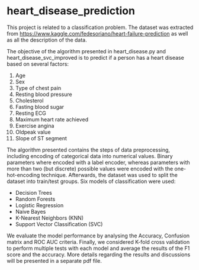 # heart_disease_prediction
This project is related to a classification problem. The dataset was extracted from https://www.kaggle.com/fedesoriano/heart-failure-prediction as well as all the description of the data.

The objective of the algorithm presented in heart_disease.py and heart_disease_svc_improved is to predict if a person has a heart disease based on several factors:

1. Age
2. Sex
3. Type of chest pain
4. Resting blood pressure
5. Cholesterol
6. Fasting blood sugar
7. Resting ECG
8. Maximum heart rate achieved
9. Exercise angina
10. Oldpeak value
11. Slope of ST segment

The algorithm presented contains the steps of data preprocessing, including encoding of categorical data into numerical values. Binary parameters where encoded with a label encoder, whereas parameters with more than two (but discrete) possible values were encoded with the one-hot-encoding technique. Afterwards, the dataset was used to split the dataset into train/test groups. Six models of classification were used: 

- Decision Trees
- Random Forests
- Logistic Regression
- Naive Bayes
- K-Nearest Neighbors (KNN)
- Support Vector Classification (SVC) 

We evaluate the model performance by analysing the Accuracy, Confusion matrix and ROC AUC criteria. Finally, we considered K-fold cross validation to perform multiple tests with each model and average the results of the F1 score and the accuracy. More details regarding the results and discussions will be presented in a separate pdf file.
